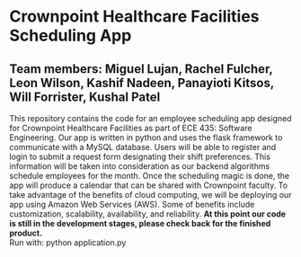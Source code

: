 # Crownpoint Healthcare Facilities Scheduling App
## Team members: Miguel Lujan, Rachel Fulcher, Leon Wilson, Kashif Nadeen, Panayioti Kitsos, Will Forrister, Kushal Patel  

This repository contains the code for an employee scheduling app designed for Crownpoint Healthcare Facilities as part of ECE 435: Software Engineering. Our app is written in python and uses the flask framework to communicate with a MySQL database. Users will be able to register and login to submit a request form designating their shift preferences. This information will be taken into consideration as our backend algorithms schedule employees for the month. Once the scheduling magic is done, the app will produce a  calendar that can be shared with Crownpoint faculty. To take advantage of the benefits of cloud computing, we will be deploying our app using Amazon Web Services (AWS). Some of benefits include customization, scalability, availability, and reliability. **At this point our code is still in the development stages, please check back for the finished product.**    
  Run with: python application.py
